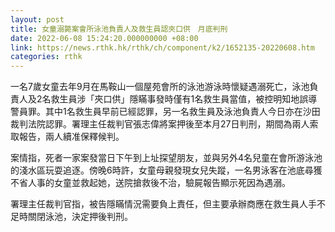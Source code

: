 ```yaml
---
layout: post
title: 女童溺斃案會所泳池負責人及救生員認夾口供　月底判刑
date: 2022-06-08 15:24:20.000000000 +08:00
link: https://news.rthk.hk/rthk/ch/component/k2/1652135-20220608.htm
categories: rthk
---
```


一名7歲女童去年9月在馬鞍山一個屋苑會所的泳池游泳時懷疑遇溺死亡，泳池負責人及2名救生員涉「夾口供」隱瞞事發時僅有1名救生員當值，被控明知地誤導警員罪。其中1名救生員早前已經認罪，另一名救生員及泳池負責人今日亦在沙田裁判法院認罪。署理主任裁判官張志偉將案押後至本月27日判刑，期間為兩人索取報告，兩人續准保釋候判。

案情指，死者一家案發當日下午到上址探望朋友，並與另外4名兒童在會所游泳池的淺水區玩耍追逐。傍晚6時許，女童母親發現女兒失蹤，一名男泳客在池底尋獲不省人事的女童並救起她，送院搶救後不治，驗屍報告顯示死因為遇溺。

署理主任裁判官指，被告隱瞞情況需要負上責任，但主要承辦商應在救生員人手不足時關閉泳池，決定押後判刑。
